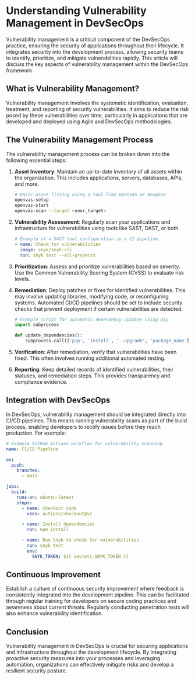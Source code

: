 # Understanding Vulnerability Management in DevSecOps

Vulnerability management is a critical component of the DevSecOps practice, ensuring the security of applications throughout their lifecycle. It integrates security into the development process, allowing security teams to identify, prioritize, and mitigate vulnerabilities rapidly. This article will discuss the key aspects of vulnerability management within the DevSecOps framework.

## What is Vulnerability Management?

Vulnerability management involves the systematic identification, evaluation, treatment, and reporting of security vulnerabilities. It aims to reduce the risk posed by these vulnerabilities over time, particularly in applications that are developed and deployed using Agile and DevSecOps methodologies.

## The Vulnerability Management Process

The vulnerability management process can be broken down into the following essential steps:

1. **Asset Inventory**: Maintain an up-to-date inventory of all assets within the organization. This includes applications, servers, databases, APIs, and more.
   
   ```bash
   # Basic asset listing using a tool like OpenVAS or Nexpose
   openvas-setup
   openvas-start
   openvas-scan --target <your_target>
   ```

2. **Vulnerability Assessment**: Regularly scan your applications and infrastructure for vulnerabilities using tools like SAST, DAST, or both.
   
   ```yaml
   # Example of a SAST tool configuration in a CI pipeline
   - name: Check for vulnerabilities
     image: snyk/snyk-cli
     run: snyk test --all-projects
   ```

3. **Prioritization**: Assess and prioritize vulnerabilities based on severity. Use the Common Vulnerability Scoring System (CVSS) to evaluate risk levels.
   
4. **Remediation**: Deploy patches or fixes for identified vulnerabilities. This may involve updating libraries, modifying code, or reconfiguring systems. Automated CI/CD pipelines should be set to include security checks that prevent deployment if certain vulnerabilities are detected.
   
   ```python
   # Example script for automatic dependency updates using pip
   import subprocess

   def update_dependencies():
       subprocess.call(['pip', 'install', '--upgrade', 'package_name'])
   ```

5. **Verification**: After remediation, verify that vulnerabilities have been fixed. This often involves running additional automated testing.
   
6. **Reporting**: Keep detailed records of identified vulnerabilities, their statuses, and remediation steps. This provides transparency and compliance evidence.

## Integration with DevSecOps

In DevSecOps, vulnerability management should be integrated directly into CI/CD pipelines. This means running vulnerability scans as part of the build process, enabling developers to rectify issues before they reach production. For example:

```yaml
# Example GitHub Actions workflow for vulnerability scanning
name: CI/CD Pipeline

on:
  push:
    branches:
      - main

jobs:
  build:
    runs-on: ubuntu-latest
    steps:
      - name: Checkout code
        uses: actions/checkout@v2

      - name: Install dependencies
        run: npm install

      - name: Run Snyk to check for vulnerabilities
        run: snyk test
        env:
          SNYK_TOKEN: ${{ secrets.SNYK_TOKEN }}
```  

## Continuous Improvement

Establish a culture of continuous security improvement where feedback is consistently integrated into the development pipeline. This can be facilitated through regular training for developers on secure coding practices and awareness about current threats. Regularly conducting penetration tests will also enhance vulnerability identification.

## Conclusion

Vulnerability management in DevSecOps is crucial for securing applications and infrastructure throughout the development lifecycle. By integrating proactive security measures into your processes and leveraging automation, organizations can effectively mitigate risks and develop a resilient security posture.
